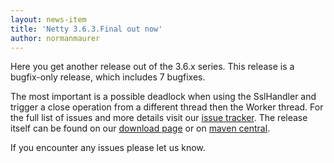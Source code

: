 ```yaml
---
layout: news-item
title: 'Netty 3.6.3.Final out now'
author: normanmaurer
---
```


Here you get another release out of the 3.6.x series. This release is a bugfix-only release, which includes 7 bugfixes. 

The most important is a possible deadlock when using the SslHandler and trigger a close operation from a different thread then the Worker thread. For the full list of issues and more details visit our [issue tracker](https://github.com/netty/netty/issues?q=milestone%3A3.6.3.Final).
The release itself can be found on our [download page](../../../../downloads.html) or on [maven central](http://search.maven.org/#artifactdetails%7Cio.netty%7Cnetty%7C3.6.3.Final%7Cbundle).

If you encounter any issues please let us know.

